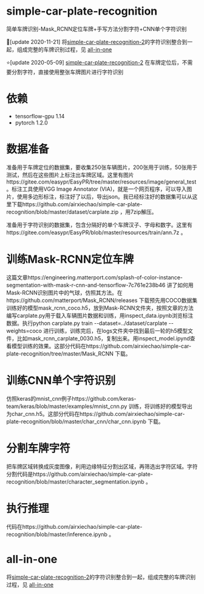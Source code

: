 # simple-car-plate-recognition
简单车牌识别-Mask_RCNN定位车牌+手写方法分割字符+CNN单个字符识别

:christmas_tree:[update 2020-11-21] 将[simple-car-plate-recognition-2](https://github.com/airxiechao/simple-car-plate-recognition-2)的字符识别整合到一起，组成完整的车牌识别过程，见 [all-in-one](https://github.com/airxiechao/simple-car-plate-recognition/blob/master/all-in-one.ipynb)

:star:[update 2020-05-09] [simple-car-plate-recognition-2](https://github.com/airxiechao/simple-car-plate-recognition-2) 在车牌定位后，不需要分割字符，直接使用整张车牌图片进行字符识别

# 依赖
- tensorflow-gpu 1.14
- pytorch 1.2.0

# 数据准备

准备用于车牌定位的数据集，要收集250张车辆图片，200张用于训练，50张用于测试，然后在这些图片上标注出车牌区域。这里有图片https://gitee.com/easypr/EasyPR/tree/master/resources/image/general_test 。标注工具使用VGG Image Annotator (VIA)，就是一个网页程序，可以导入图片，使用多边形标注，标注好了以后，导出json。我已经标注好的数据集可以从这里下载https://github.com/airxiechao/simple-car-plate-recognition/blob/master/dataset/carplate.zip ，用7zip解压。

准备用于字符识别的数据集，包含分隔好的单个车牌汉子、字母和数字。这里有https://gitee.com/easypr/EasyPR/blob/master/resources/train/ann.7z 。

# 训练Mask-RCNN定位车牌

这篇文章https://engineering.matterport.com/splash-of-color-instance-segmentation-with-mask-r-cnn-and-tensorflow-7c761e238b46 讲了如何用Mask-RCNN识别图片中的气球，仿照其方法。在https://github.com/matterport/Mask_RCNN/releases 下载预先用COCO数据集训练好的模型mask_rcnn_coco.h5，放到Mask-RCNN文件夹，按照文章的方法编写carplate.py用于载入车辆图片数据和训练，用inspect_data.ipynb浏览标注数据。执行python carplate.py  train --dataset=../dataset/carplate --weights=coco 进行训练，训练完后，在logs文件夹中找到最后一轮的h5模型文件，比如mask_rcnn_carplate_0030.h5，复制出来。用inspect_model.ipynd查看模型训练的效果。这部分代码在https://github.com/airxiechao/simple-car-plate-recognition/tree/master/Mask_RCNN 下载。

# 训练CNN单个字符识别

仿照keras的mnist_cnn例子https://github.com/keras-team/keras/blob/master/examples/mnist_cnn.py 训练，将训练好的模型导出为char_cnn.h5。这部分代码在https://github.com/airxiechao/simple-car-plate-recognition/blob/master/char_cnn/char_cnn.ipynb 下载。

# 分割车牌字符

把车牌区域转换成灰度图像，利用边缘特征分割出区域，再筛选出字符区域。字符分割代码是https://github.com/airxiechao/simple-car-plate-recognition/blob/master/character_segmentation.ipynb 。

# 执行推理

代码在https://github.com/airxiechao/simple-car-plate-recognition/blob/master/inference.ipynb 。

# all-in-one

将[simple-car-plate-recognition-2](https://github.com/airxiechao/simple-car-plate-recognition-2)的字符识别整合到一起，组成完整的车牌识别过程，见 [all-in-one](https://github.com/airxiechao/simple-car-plate-recognition/blob/master/all-in-one.ipynb)
